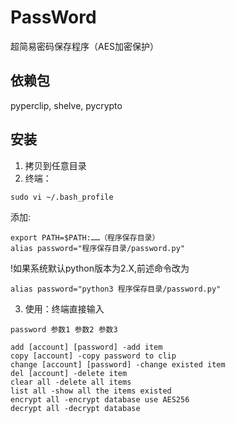 # PassWord
超简易密码保存程序（AES加密保护）
## 依赖包
pyperclip, shelve, pycrypto
## 安装
1. 拷贝到任意目录
2. 终端：
```
sudo vi ~/.bash_profile 
```
添加:
```
export PATH=$PATH:……（程序保存目录）
alias password="程序保存目录/password.py"
```
!如果系统默认python版本为2.X,前述命令改为
```
alias password="python3 程序保存目录/password.py"
```
3. 使用：终端直接输入
```
password 参数1 参数2 参数3
```
```
add [account] [password] -add item
copy [account] -copy password to clip
change [account] [password] -change existed item
del [account] -delete item
clear all -delete all items
list all -show all the items existed
encrypt all -encrypt database use AES256
decrypt all -decrypt database
```
